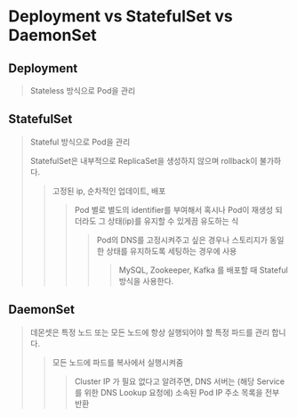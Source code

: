 # Deployment vs StatefulSet vs DaemonSet

## Deployment

> Stateless 방식으로 Pod을 관리

## StatefulSet

> Stateful 방식으로 Pod을 관리
>
> StatefulSet은 내부적으로 ReplicaSet을 생성하지 않으며 rollback이 불가하다.
>
> > 고정된 ip, 순차적인 업데이트, 배포
> >
> > > Pod 별로 별도의 identifier를 부여해서 혹시나 Pod이 재생성 되더라도 그 상태(ip)를 유지할 수 있게끔 유도하는 식
> > >
> > > > Pod의 DNS를 고정시켜주고 싶은 경우나 스토리지가 동일한 상태를 유지하도록 세팅하는 경우에 사용
> > > >
> > > > > MySQL, Zookeeper, Kafka 를 배포할 때 Stateful 방식을 사용한다.

## DaemonSet

> 데몬셋은 특정 노드 또는 모든 노드에 항상 실행되어야 할 특정 파드를 관리 합니다.
>
> > 모든 노드에 파드를 복사에서 실행시켜줌
> >
> > > Cluster IP 가 필요 없다고 알려주면, DNS 서버는 (해당 Service 를 위한 DNS Lookup 요청에) 소속된 Pod IP 주소 목록을 전부 반환
